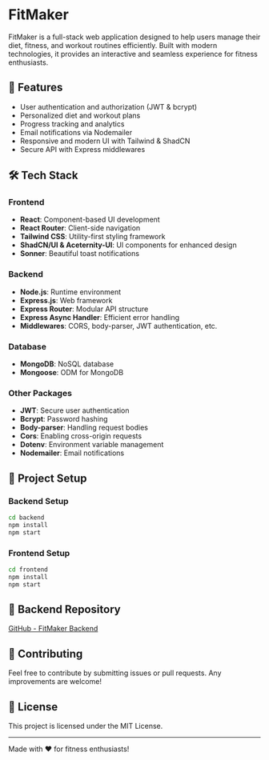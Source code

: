 # FitMaker

FitMaker is a full-stack web application designed to help users manage their diet, fitness, and workout routines efficiently. Built with modern technologies, it provides an interactive and seamless experience for fitness enthusiasts.

## 🚀 Features
- User authentication and authorization (JWT & bcrypt)
- Personalized diet and workout plans
- Progress tracking and analytics
- Email notifications via Nodemailer
- Responsive and modern UI with Tailwind & ShadCN
- Secure API with Express middlewares

## 🛠 Tech Stack
### Frontend
- **React**: Component-based UI development
- **React Router**: Client-side navigation
- **Tailwind CSS**: Utility-first styling framework
- **ShadCN/UI & Aceternity-UI**: UI components for enhanced design
- **Sonner**: Beautiful toast notifications

### Backend
- **Node.js**: Runtime environment
- **Express.js**: Web framework
- **Express Router**: Modular API structure
- **Express Async Handler**: Efficient error handling
- **Middlewares**: CORS, body-parser, JWT authentication, etc.

### Database
- **MongoDB**: NoSQL database
- **Mongoose**: ODM for MongoDB

### Other Packages
- **JWT**: Secure user authentication
- **Bcrypt**: Password hashing
- **Body-parser**: Handling request bodies
- **Cors**: Enabling cross-origin requests
- **Dotenv**: Environment variable management
- **Nodemailer**: Email notifications

## 📂 Project Setup

### Backend Setup
```sh
cd backend
npm install
npm start
```

### Frontend Setup
```sh
cd frontend
npm install
npm start
```

## 🔗 Backend Repository
[GitHub - FitMaker Backend](https://github.com/ambir513/fitmakerbackend)

## 🌟 Contributing
Feel free to contribute by submitting issues or pull requests. Any improvements are welcome!

## 📄 License
This project is licensed under the MIT License.

---
Made with ❤️ for fitness enthusiasts!

